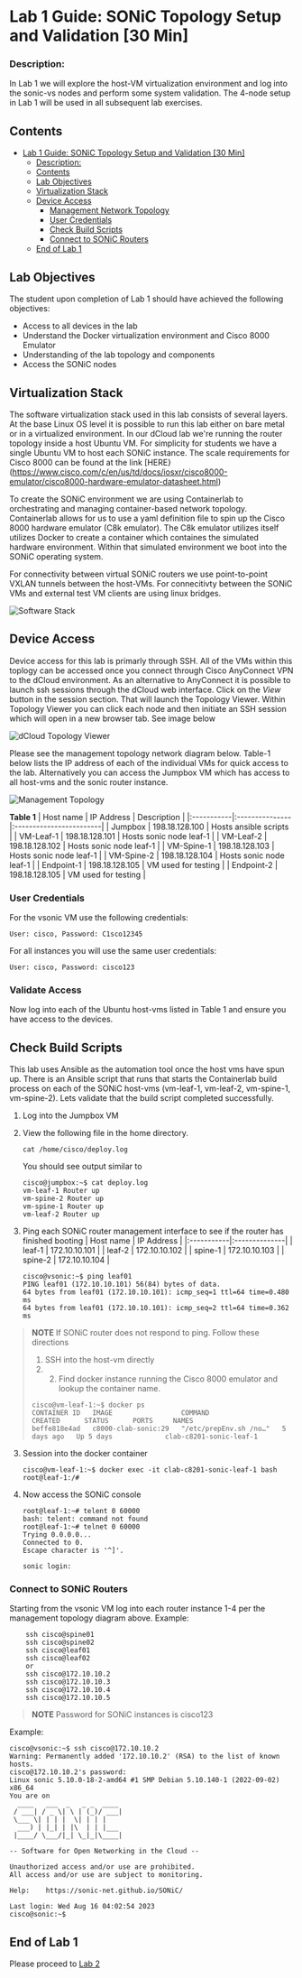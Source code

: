 # Lab 1 Guide: SONiC Topology Setup and Validation [30 Min]

### Description: 
In Lab 1 we will explore the host-VM virtualization environment and log into the sonic-vs nodes and perform some system validation. The 4-node setup in Lab 1 will be used in all subsequent lab exercises. 

## Contents
- [Lab 1 Guide: SONiC Topology Setup and Validation \[30 Min\]](#lab-1-guide-sonic-topology-setup-and-validation-30-min)
    - [Description:](#description)
  - [Contents](#contents)
  - [Lab Objectives](#lab-objectives)
  - [Virtualization Stack](#virtualization-stack)
  - [Device Access](#device-access)
    - [Management Network Topology](#management-network-topology)
    - [User Credentials](#user-credentials)
    - [Check Build Scripts](#check-build-scripts)
    - [Connect to SONiC Routers](#connect-to-sonic-routers)
  - [End of Lab 1](#end-of-lab-1)
  
## Lab Objectives
The student upon completion of Lab 1 should have achieved the following objectives:

* Access to all devices in the lab
* Understand the Docker virtualization environment and Cisco 8000 Emulator
* Understanding of the lab topology and components
* Access the SONiC nodes   

## Virtualization Stack

The software virtualization stack used in this lab consists of several layers. At the base Linux OS level it is possible to run this lab either on bare metal or in a virtualized environment. In our dCloud lab we're running the router topology inside a host Ubuntu VM. For simplicity for students we have a single Ubuntu VM to host each SONiC instance. The scale requirements for Cisco 8000 can be found at the link [HERE}(https://www.cisco.com/c/en/us/td/docs/iosxr/cisco8000-emulator/cisco8000-hardware-emulator-datasheet.html)

To create the SONiC environment we are using Containerlab to orchestrating and managing container-based network topology. Containerlab allows for us to use a yaml definition file to spin up the Cisco 8000 hardware emulator (C8k emulator). The C8k emulator utilizes itself utilizes Docker to create a container which containes the simulated hardware environment. Within that simulated environment we boot into the SONiC operating system. 

For connectivity between virtual SONiC routers we use point-to-point VXLAN tunnels between the host-VMs. For connecitivty between the SONiC VMs and external test VM clients are using linux bridges.

![Software Stack](./topo-drawings/software-stack-c8k.png)

## Device Access

Device access for this lab is primarly through SSH. All of the VMs within this toplogy can be accessed once you connect through Cisco AnyConnect VPN to the dCloud environment. As an alternative to AnyConnect it is possible to launch ssh sessions through the dCloud web interface. Click on the *View* button in the session section. That will launch the Topology Viewer. Within Topology Viewer you can click each node and then initiate an SSH session which will open in a new browser tab. See image below

![dCloud Topology Viewer](./topo-drawings/dcloud-ssh.png)

Please see the management topology network diagram below. Table-1 below lists the IP address of each of the individual VMs for quick access to the lab. Alternatively you can access the Jumpbox VM which has access to all host-vms and the sonic router instance. 

![Management Topology](./topo-drawings/management-network-medium.png)

**Table 1**
| Host name  | IP Address     | Description             |
|:-----------|:---------------|:------------------------|
| Jumpbox    | 198.18.128.100 | Hosts ansible scripts   |
| VM-Leaf-1  | 198.18.128.101 | Hosts sonic node leaf-1 |
| VM-Leaf-2  | 198.18.128.102 | Hosts sonic node leaf-1 |
| VM-Spine-1 | 198.18.128.103 | Hosts sonic node leaf-1 |
| VM-Spine-2 | 198.18.128.104 | Hosts sonic node leaf-1 |
| Endpoint-1 | 198.18.128.105 | VM used for testing     |
| Endpoint-2 | 198.18.128.105 | VM used for testing     |


### User Credentials
For the vsonic VM use the following credentials:
```
User: cisco, Password: C1sco12345
```

For all instances you will use the same user credentials:
```
User: cisco, Password: cisco123
```

### Validate Access
Now log into each of the Ubuntu host-vms listed in Table 1 and ensure you have access to the devices.

## Check Build Scripts
This lab uses Ansible as the automation tool once the host vms have spun up. There is an Ansible script that runs that starts the Containerlab build process on each of the SONiC host-vms (vm-leaf-1, vm-leaf-2, vm-spine-1, vm-spine-2). Lets validate that the build script completed successfully.

 1. Log into the Jumpbox VM
 2. View the following file in the home directory.
    
	```
	cat /home/cisco/deploy.log
	```

  	You should see output similar to
	```
 	cisco@jumpbox:~$ cat deploy.log 
	vm-leaf-1 Router up
	vm-spine-2 Router up
	vm-spine-1 Router up
	vm-leaf-2 Router up
	```
  3. Ping each SONiC router management interface to see if the router has finished booting
     | Host name  | IP Address    |
     |:-----------|:--------------|
     | leaf-1     | 172.10.10.101 |
     | leaf-2     | 172.10.10.102 |
     | spine-1    | 172.10.10.103 |
     | spine-2    | 172.10.10.104 |

     ```
     cisco@vsonic:~$ ping leaf01
     PING leaf01 (172.10.10.101) 56(84) bytes of data.
     64 bytes from leaf01 (172.10.10.101): icmp_seq=1 ttl=64 time=0.480 ms
     64 bytes from leaf01 (172.10.10.101): icmp_seq=2 ttl=64 time=0.362 ms
     ```

> **NOTE**
>  If SONiC router does not respond to ping. Follow these directions
>
>1. SSH into the host-vm directly
>2. 2. Find docker instance running the Cisco 8000 emulator and lookup the container name.
>   ```
>   cisco@vm-leaf-1:~$ docker ps
>   CONTAINER ID   IMAGE                 COMMAND                  CREATED      STATUS      PORTS     NAMES
>   beffe818e4ad   c8000-clab-sonic:29   "/etc/prepEnv.sh /no…"   5 days ago   Up 5 days             clab-c8201-sonic-leaf-1
>   ```
3. Session into the docker container
   ```
   cisco@vm-leaf-1:~$ docker exec -it clab-c8201-sonic-leaf-1 bash
   root@leaf-1:/#
   ``` 
4. Now access the SONiC console
   ```
   root@leaf-1:~# telent 0 60000
   bash: telent: command not found
   root@leaf-1:~# telnet 0 60000
   Trying 0.0.0.0...
   Connected to 0.
   Escape character is '^]'.

   sonic login:
   ```



### Connect to SONiC Routers

Starting from the vsonic VM log into each router instance 1-4 per the management topology diagram above. Example:
```
    ssh cisco@spine01
    ssh cisco@spine02
    ssh cisco@leaf01
    ssh cisco@leaf02
    or
    ssh cisco@172.10.10.2
    ssh cisco@172.10.10.3
    ssh cisco@172.10.10.4
    ssh cisco@172.10.10.5
```
> **NOTE**
> Password for SONiC instances is cisco123
> 
Example:
```
cisco@vsonic:~$ ssh cisco@172.10.10.2
Warning: Permanently added '172.10.10.2' (RSA) to the list of known hosts.
cisco@172.10.10.2's password: 
Linux sonic 5.10.0-18-2-amd64 #1 SMP Debian 5.10.140-1 (2022-09-02) x86_64
You are on
  ____   ___  _   _ _  ____
 / ___| / _ \| \ | (_)/ ___|
 \___ \| | | |  \| | | |
  ___) | |_| | |\  | | |___
 |____/ \___/|_| \_|_|\____|

-- Software for Open Networking in the Cloud --

Unauthorized access and/or use are prohibited.
All access and/or use are subject to monitoring.

Help:    https://sonic-net.github.io/SONiC/

Last login: Wed Aug 16 04:02:54 2023
cisco@sonic:~$ 
```

## End of Lab 1
Please proceed to [Lab 2](https://github.com/scurvy-dog/sonic-dcloud/edit/main/1-SONiC_101/lab_exercise_2.md)
